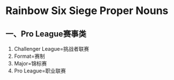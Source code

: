 **Rainbow Six Siege Proper Nouns**
==================================
 
 一、Pro League赛事类
 -------------------
 
 1. Challenger League=挑战者联赛
 2. Format=赛制
 3. Major=锦标赛
 4. Pro League=职业联赛
